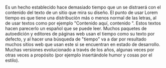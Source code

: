 Es un hecho establecido hace demasiado tiempo que un 
 se distraerá con el contenido del texto de un sitio 
  que mira su diseño. El punto de usar Lorem tiempo es que tiene una distribución más o menos normal de las letras, al 
   de usar textos como por ejemplo "Contenido aquí, contenido 
   ". Estos textos hacen parecerlo un español que se puede leer. Muchos paquetes de autoedición y editores de páginas web usan el 
    tiempo como su texto por defecto, y al hacer una búsqueda de "tiempo" va a dar por resultado muchos sitios web que usan este 
si se encuentran en estado de desarrollo. Muchas versiones
 evolucionado a través de los años, algunas veces por 
otras veces a propósito (por ejemplo insertándole humor y cosas por el estilo).